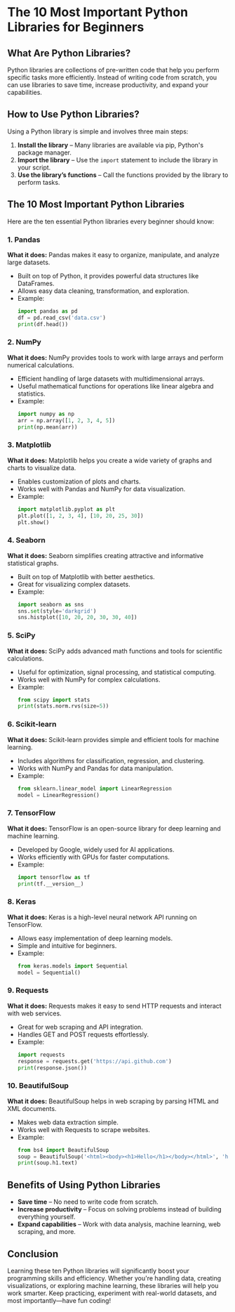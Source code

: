 # The 10 Most Important Python Libraries for Beginners

## What Are Python Libraries?
Python libraries are collections of pre-written code that help you perform specific tasks more efficiently. Instead of writing code from scratch, you can use libraries to save time, increase productivity, and expand your capabilities.

## How to Use Python Libraries?
Using a Python library is simple and involves three main steps:
1. **Install the library** – Many libraries are available via pip, Python's package manager.
2. **Import the library** – Use the `import` statement to include the library in your script.
3. **Use the library’s functions** – Call the functions provided by the library to perform tasks.

## The 10 Most Important Python Libraries
Here are the ten essential Python libraries every beginner should know:

### 1. Pandas
**What it does:** Pandas makes it easy to organize, manipulate, and analyze large datasets.

- Built on top of Python, it provides powerful data structures like DataFrames.
- Allows easy data cleaning, transformation, and exploration.
- Example:
  ```python
  import pandas as pd
  df = pd.read_csv('data.csv')
  print(df.head())
  ```

### 2. NumPy
**What it does:** NumPy provides tools to work with large arrays and perform numerical calculations.

- Efficient handling of large datasets with multidimensional arrays.
- Useful mathematical functions for operations like linear algebra and statistics.
- Example:
  ```python
  import numpy as np
  arr = np.array([1, 2, 3, 4, 5])
  print(np.mean(arr))
  ```

### 3. Matplotlib
**What it does:** Matplotlib helps you create a wide variety of graphs and charts to visualize data.

- Enables customization of plots and charts.
- Works well with Pandas and NumPy for data visualization.
- Example:
  ```python
  import matplotlib.pyplot as plt
  plt.plot([1, 2, 3, 4], [10, 20, 25, 30])
  plt.show()
  ```

### 4. Seaborn
**What it does:** Seaborn simplifies creating attractive and informative statistical graphs.

- Built on top of Matplotlib with better aesthetics.
- Great for visualizing complex datasets.
- Example:
  ```python
  import seaborn as sns
  sns.set(style='darkgrid')
  sns.histplot([10, 20, 20, 30, 30, 40])
  ```

### 5. SciPy
**What it does:** SciPy adds advanced math functions and tools for scientific calculations.

- Useful for optimization, signal processing, and statistical computing.
- Works well with NumPy for complex calculations.
- Example:
  ```python
  from scipy import stats
  print(stats.norm.rvs(size=5))
  ```

### 6. Scikit-learn
**What it does:** Scikit-learn provides simple and efficient tools for machine learning.

- Includes algorithms for classification, regression, and clustering.
- Works with NumPy and Pandas for data manipulation.
- Example:
  ```python
  from sklearn.linear_model import LinearRegression
  model = LinearRegression()
  ```

### 7. TensorFlow
**What it does:** TensorFlow is an open-source library for deep learning and machine learning.

- Developed by Google, widely used for AI applications.
- Works efficiently with GPUs for faster computations.
- Example:
  ```python
  import tensorflow as tf
  print(tf.__version__)
  ```

### 8. Keras
**What it does:** Keras is a high-level neural network API running on TensorFlow.

- Allows easy implementation of deep learning models.
- Simple and intuitive for beginners.
- Example:
  ```python
  from keras.models import Sequential
  model = Sequential()
  ```

### 9. Requests
**What it does:** Requests makes it easy to send HTTP requests and interact with web services.

- Great for web scraping and API integration.
- Handles GET and POST requests effortlessly.
- Example:
  ```python
  import requests
  response = requests.get('https://api.github.com')
  print(response.json())
  ```

### 10. BeautifulSoup
**What it does:** BeautifulSoup helps in web scraping by parsing HTML and XML documents.

- Makes web data extraction simple.
- Works well with Requests to scrape websites.
- Example:
  ```python
  from bs4 import BeautifulSoup
  soup = BeautifulSoup('<html><body><h1>Hello</h1></body></html>', 'html.parser')
  print(soup.h1.text)
  ```

## Benefits of Using Python Libraries
- **Save time** – No need to write code from scratch.
- **Increase productivity** – Focus on solving problems instead of building everything yourself.
- **Expand capabilities** – Work with data analysis, machine learning, web scraping, and more.

## Conclusion
Learning these ten Python libraries will significantly boost your programming skills and efficiency. Whether you're handling data, creating visualizations, or exploring machine learning, these libraries will help you work smarter. Keep practicing, experiment with real-world datasets, and most importantly—have fun coding!

